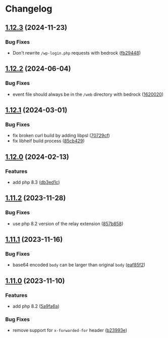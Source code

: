# Changelog

## [1.12.3](https://github.com/ymirapp/php-runtime/compare/v1.12.2...v1.12.3) (2024-11-23)


### Bug Fixes

* Don't rewrite `/wp-login.php` requests with bedrock ([fb29448](https://github.com/ymirapp/php-runtime/commit/fb29448fb275e5ca6422c340b36cbce4fc6f23c3))

## [1.12.2](https://github.com/ymirapp/php-runtime/compare/v1.12.1...v1.12.2) (2024-06-04)


### Bug Fixes

* event file should always be in the `/web` directory with bedrock ([1620020](https://github.com/ymirapp/php-runtime/commit/16200204b704df165088c24f33042e6a51ae4e9d))

## [1.12.1](https://github.com/ymirapp/php-runtime/compare/v1.12.0...v1.12.1) (2024-03-01)


### Bug Fixes

* fix broken curl build by adding libpsl ([70729cf](https://github.com/ymirapp/php-runtime/commit/70729cf630fe180382628870bc57e15c8820fe80))
* fix libheif build process ([85cb429](https://github.com/ymirapp/php-runtime/commit/85cb429b64dac11ace02fd44d9720ebb8bdfc262))

## [1.12.0](https://github.com/ymirapp/php-runtime/compare/v1.11.2...v1.12.0) (2024-02-13)


### Features

* add php 8.3 ([db3ed1c](https://github.com/ymirapp/php-runtime/commit/db3ed1c21cf5395f8e5a5a9fe9b6f9d4c9d2b514))

## [1.11.2](https://github.com/ymirapp/php-runtime/compare/v1.11.1...v1.11.2) (2023-11-28)


### Bug Fixes

* use php 8.2 version of the relay extension ([857b858](https://github.com/ymirapp/php-runtime/commit/857b8587aa40bc73d0b24a4a7e15af3d999f63bd))

## [1.11.1](https://github.com/ymirapp/php-runtime/compare/v1.11.0...v1.11.1) (2023-11-16)


### Bug Fixes

* base64 encoded `body` can be larger than original `body` ([eaf85f2](https://github.com/ymirapp/php-runtime/commit/eaf85f2a5f4778c90c2216cb81773a970d37913b))

## [1.11.0](https://github.com/ymirapp/php-runtime/compare/v1.10.2...v1.11.0) (2023-11-10)


### Features

* add php 8.2 ([5a9fa6a](https://github.com/ymirapp/php-runtime/commit/5a9fa6a1e949b6bccac110257951679d7d23b3af))


### Bug Fixes

* remove support for `x-forwarded-for` header ([b23993e](https://github.com/ymirapp/php-runtime/commit/b23993eaa6642a4a4071fb57f73bdf69658f4a6e))
